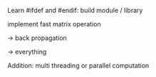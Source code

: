 
 Learn #ifdef and #endif: build module / library

 implement fast matrix operation

 -> back propagation

 -> everything


 Addition: multi threading or parallel computation

